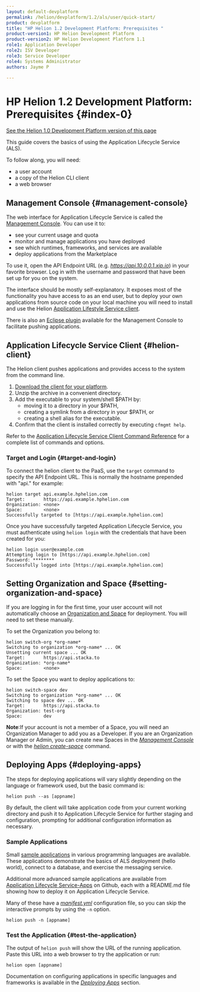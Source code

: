```yaml
---
layout: default-devplatform
permalink: /helion/devplatform/1.2/als/user/quick-start/
product: devplatform
title: "HP Helion 1.2 Development Platform: Prerequisites "
product-version1: HP Helion Development Platform
product-version2: HP Helion Development Platform 1.1
role1: Application Developer 
role2: ISV Developer
role3: Service Developer
role4: Systems Administrator
authors: Jayme P

---
```

<!--UNDER REVISION-->

# HP Helion 1.2 Development Platform: Prerequisites {#index-0}
[See the Helion 1.0 Development Platform version of this page](/als/v1/user/quick-start/)

This guide covers the basics of using the Application Lifecycle Service (ALS).

To follow along,
you will need:

-   a user account
-   a copy of the Helion CLI client
-   a web browser


## Management Console {#management-console}

The web interface for Application Lifecycle Service is called the [Management Console](/helion/devplatform/1.2/als/admin/console/customize/#management-console). You can use it to:

-   see your current usage and quota
-   monitor and manage applications you have deployed
-   see which runtimes, frameworks, and services are available
-   deploy applications from the Marketplace

To use it, open the API Endpoint URL (e.g. *https://api.10.0.0.1.xip.io*) in your favorite browser. Log in with the username and password that have
been set up for you on the system.

The interface should be mostly self-explanatory. It exposes most of the
functionality you have access to as an end user, but to deploy your own
applications from source code on your local machine you will need to install and use the Helion [Application Lifestyle Service client](/helion/devplatform/1.2/als/user/client/#helion-client-setup).

There is also an [Eclipse plugin](/helion/devplatform/1.2/eclipse/) available for the Management Console to facilitate pushing applications.

## Application Lifecycle Service Client {#helion-client}

The Helion client pushes applications and provides access to the system from the command line.

1.  [Download the client for your platform](/helion/devplatform/1.2/als/client/download).
2.  Unzip the archive in a convenient directory.
3.  Add the executable to your system/shell \$PATH by:
	- moving it to a directory in your \$PATH,
	-   creating a symlink from a directory in your \$PATH, or
	-   creating a shell alias for the executable.
4.  Confirm that the client is installed correctly by executing
    `cfmgmt help`.

Refer to the [Application Lifecycle Service Client Command Reference](/helion/devplatform/1.2/als/user/reference/client-ref/#command-ref-client) for a complete list of commands and options.

### Target and Login {#target-and-login}

To connect the helion client to the PaaS, use
the `target` command to specify the API Endpoint
URL. This is normally the hostname prepended with "api." for example:

	helion target api.example.hphelion.com
	Target:       https://api.example.hphelion.com
	Organization: <none>
	Space:        <none>
	Successfully targeted to [https://api.example.hphelion.com]

Once you have successfully targeted Application Lifecycle Service, you must authenticate
using `helion login` with the credentials that
have been created for you:

	helion login user@example.com
	Attempting login to [https://api.example.hphelion.com]
	Password: ********
	Successfully logged into [https://api.example.hphelion.com]


## Setting Organization and Space {#setting-organization-and-space}

If you are logging in for the first time, your user account will not
automatically choose an [Organization and Space](/helion/devplatform/1.2/als/user/deploy/orgs-spaces/#orgs-spaces) for deployment. You will need to set these manually.

To set the Organization you belong to:

    helion switch-org *org-name*
    Switching to organization *org-name* ... OK
    Unsetting current space ... OK
    Target:       https://api.stacka.to
    Organization: *org-name*
    Space:        <none>

To set the Space you want to deploy applications to:

    helion switch-space dev
    Switching to organization *org-name* ... OK
    Switching to space dev ... OK
    Target:       https://api.stacka.to
    Organization: test-org
    Space:        dev

**Note**:If your account is not a member of a Space, you will need an
Organization Manager to add you as a Developer. If you are an
Organization Manager or Admin, you can create new Spaces in the
[*Management Console*](/helion/devplatform/1.2/als/admin/console/customize/#user-console-space) or with the [*helion create-space*](/helion/devplatform/1.2/als/user/reference/client-ref/#command-create-space) command.

## Deploying Apps {#deploying-apps}

The steps for deploying applications will vary slightly depending on the
language or framework used, but the basic command is:

	helion push --as [appname]

By default, the client will take application code from your current
working directory and push it to Application Lifecycle Service for further staging and configuration, prompting for additional configuration information as necessary.

### Sample Applications[](#sample-applications "Permalink to this headline")

Small [sample applications](/helion/devplatform/1.2/appdev/) in various  programming languages are available. These applications demonstrate the basics of ALS deployment (hello world), connect to a database, and exercise the messaging service.

Additional more advanced sample applications are available from [Application Lifecycle Service-Apps](https://github.com/Stackato-Apps) on Github, each with a
README.md file showing how to deploy it on Application Lifecycle Service.

Many of these have a [*manifest.yml*](/helion/devplatform/1.2/als/user/deploy/manifestyml/) configuration
file, so you can skip the interactive prompts by using the
`-n` option.

	helion push -n [appname]

### Test the Application {#test-the-application}

The output of `helion push` will show the URL of
the running application. Paste this URL into a web browser to try the
application or run:

	helion open [appname]

Documentation on configuring applications in specific languages and
frameworks is available in the [*Deploying Apps*](/helion/devplatform/1.2/als/user/deploy/#deploying-apps) section.

